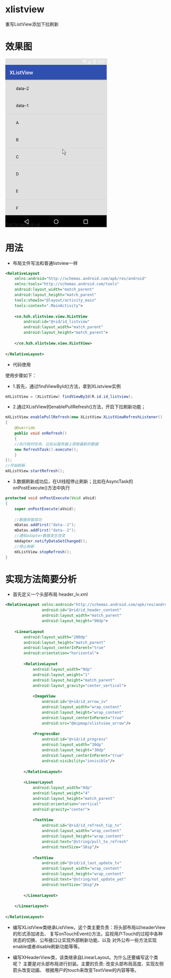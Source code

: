 # xlistview
重写ListView添加下拉刷新

# 效果图
<img src="xlistview.gif" width="320px"/>

# 用法
* 布局文件写法和普通listview一样
```xml
<RelativeLayout
    xmlns:android="http://schemas.android.com/apk/res/android"
    xmlns:tools="http://schemas.android.com/tools"
    android:layout_width="match_parent"
    android:layout_height="match_parent"
    tools:showIn="@layout/activity_main"
    tools:context=".MainActivity">

    <cn.hzh.xlistview.view.XListView
        android:id="@+id/id_listview"
        android:layout_width="match_parent"
        android:layout_height="match_parent">

    </cn.hzh.xlistview.view.XListView>

</RelativeLayout>
```

* 代码使用

使用步骤如下：
* 1.首先，通过findViewById()方法，拿到XListview实例
```java
mXListView = (XListView) findViewById(R.id.id_listview);
```

* 2.通过XListView的enablePullRefresh()方法，开启下拉刷新功能；
```java
mXListView.enablePullRefresh(new XListView.XListViewRefreshListener()
{
    @Override
    public void onRefresh()
    {
	//执行耗时任务，比如从服务器上获取最新的数据
	new RefreshTask().execute();
    }
});
//开始刷新
mXListView.startRefresh();
```

* 3.数据刷新成功后，在UI线程停止刷新；比如在AsyncTask的onPostExecute()方法中执行
```java
protected void onPostExecute(Void aVoid)
{
    super.onPostExecute(aVoid);

    //数据获取成功
    mDatas.addFirst("data--1");
    mDatas.addFirst("data--2");
    //通知adapter数据发生改变
    mAdapter.notifyDataSetChanged();
    //停止刷新
    mXListView.stopRefresh();
}
```

# 实现方法简要分析
* 首先定义一个头部布局 header_lv.xml
```xml
<RelativeLayout xmlns:android="http://schemas.android.com/apk/res/android"
                android:id="@+id/id_header_content"
                android:layout_width="match_parent"
                android:layout_height="90dp">

    <LinearLayout
        android:layout_width="200dp"
        android:layout_height="match_parent"
        android:layout_centerInParent="true"
        android:orientation="horizontal">
        
        <RelativeLayout
            android:layout_width="0dp"
            android:layout_weight="1"
            android:layout_height="match_parent"
            android:layout_gravity="center_vertical">
            
            <ImageView
                android:id="@+id/id_arrow_iv"
                android:layout_width="wrap_content"
                android:layout_height="wrap_content"
                android:layout_centerInParent="true"
                android:src="@mipmap/xlistview_arrow"/>
            
            <ProgressBar
                android:id="@+id/id_progress"
                android:layout_width="30dp"
                android:layout_height="30dp"
                android:layout_centerInParent="true"
                android:visibility="invisible"/>
            
        </RelativeLayout>

        <LinearLayout
            android:layout_width="0dp"
            android:layout_weight="4"
            android:layout_height="match_parent"
            android:orientation="vertical"
            android:gravity="center">

            <TextView
                android:id="@+id/id_refresh_tip_tv"
                android:layout_width="wrap_content"
                android:layout_height="wrap_content"
                android:text="@string/pull_to_refresh"
                android:textSize="16sp"/>

            <TextView
                android:id="@+id/id_last_update_tv"
                android:layout_width="wrap_content"
                android:layout_height="wrap_content"
                android:text="@string/not_update_yet"
                android:textSize="16sp"/>

        </LinearLayout>
        
    </LinearLayout>

</RelativeLayout>
```

* 编写XListView类继承ListView。这个类主要负责：将头部布局以headerView的形式添加进去、
复写onTouchEvent()方法，监视用户Touch的过程中各种状态的切换、公布接口让实现外部刷新功能、以及
对外公布一些方法实现enable或者disable刷新功能等等。

* 编写XHeaderView类，该类继承自LinearLayout。为什么还要编写这个类呢？
主要是对头部布局进行封装。主要的负责: 改变头部布局高度、实现左侧箭头改变动画、
根据用户的touch来改变TextView的内容等等。